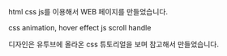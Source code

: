 html css js를 이용해서
WEB 페이지를 만들었습니다.

css animation, hover effect
js scroll handle

디자인은 유투브에 올라온 css 튜토리얼을 보며 참고해서 만들었습니다.
